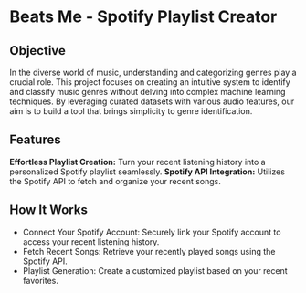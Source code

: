 # Beats Me - Spotify Playlist Creator

## Objective

In the diverse world of music, understanding and categorizing genres play a crucial role. This project focuses on creating an intuitive system to identify and classify music genres without delving into complex machine learning techniques. By leveraging curated datasets with various audio features, our aim is to build a tool that brings simplicity to genre identification.

## Features

**Effortless Playlist Creation:** Turn your recent listening history into a personalized Spotify playlist seamlessly.
**Spotify API Integration:** Utilizes the Spotify API to fetch and organize your recent songs.

## How It Works

* Connect Your Spotify Account: Securely link your Spotify account to access your recent listening history.
* Fetch Recent Songs: Retrieve your recently played songs using the Spotify API.
* Playlist Generation: Create a customized playlist based on your recent favorites.
